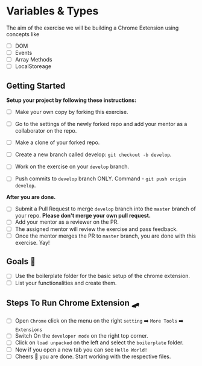 # Variables & Types

The aim of the exercise we will be building a Chrome Extension using concepts like
* [ ] DOM
* [ ] Events
* [ ] Array Methods
* [ ] LocalStoreage

## Getting Started

**Setup your project by following these instructions:**

* [ ] Make your own copy by forking this exercise.
* [ ] Go to the settings of the newly forked repo and add your mentor as a collaborator on the repo.
* [ ] Make a clone of your forked repo.
* [ ] Create a new branch called develop: `git checkout -b develop`.
* [ ] Work on the exercise on your `develop` branch.
* [ ] Push commits to `develop` branch ONLY. Command - `git push origin develop`.


**After you are done.**

* [ ] Submit a Pull Request to merge `develop` branch into the `master` branch of your repo. **Please don't merge your own pull request.**
* [ ] Add your mentor as a reviewer on the PR.
* [ ] The assigned mentor will review the exercise and pass feedback.
* [ ] Once the mentor merges the PR to `master` branch, you are done with this exercise. Yay!

## Goals 🎯
* [ ] Use the boilerplate folder for the basic setup of the chrome extension.
* [ ] List your functionalities and create them.

## Steps To Run Chrome Extension 🛹
* [ ] Open `Chrome` click on the menu on the right `setting` ➡️ `More Tools`  ➡️ `Extensions`
* [ ] Switch On the `developer mode` on the right top corner.
* [ ] Click on `load unpacked` on the left and select the `boilerplate` folder.
* [ ] Now if you open a new tab you can see `Hello World!`
* [ ] Cheers 💐 you are done. Start working with the respective files.